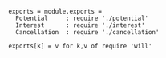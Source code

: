     exports = module.exports =
      Potential     : require './potential'
      Interest      : require './interest'
      Cancellation  : require './cancellation'

    exports[k] = v for k,v of require 'will'
